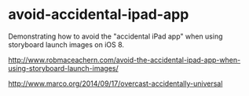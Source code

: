 avoid-accidental-ipad-app
=========================

Demonstrating how to avoid the "accidental iPad app" when using storyboard launch images on iOS 8.

http://www.robmaceachern.com/avoid-the-accidental-ipad-app-when-using-storyboard-launch-images/

http://www.marco.org/2014/09/17/overcast-accidentally-universal
